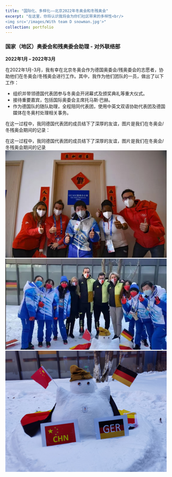 ```yaml
---
title: "国际化、多样化——北京2022年冬奥会和冬残奥会"
excerpt: "在这里，你将认识我将会为你们社区带来的多样性<br/>
<img src='/images/With team D snowman.jpg'>"
collection: portfolio
---
```


### 国家（地区）奥委会和残奥委会助理 - 对外联络部
**2022年1月 – 2022年3月**

在2022年1月-3月，我有幸在北京冬奥会作为德国奥委会/残奥委会的志愿者，协助他们在冬奥会/冬残奥会进行工作。其中，我作为他们团队的一员，做出了以下工作：
- 组织并带领德国代表团参与冬奥会开闭幕式及颁奖典礼等重大仪式。
- 接待重要嘉宾，包括国际奥委会主席托马斯·巴赫。
- 作为德国队的随队助理，全程陪同代表团，使用中英文双语协助代表团及德国媒体在冬奥村处理相关事务。

在这一过程中，我同德国代表团的成员结下了深厚的友谊，图片是我们在冬奥会/冬残奥会期间的记录：

在这一过程中，我同德国代表团的成员结下了深厚的友谊，图片是我们在冬奥会/冬残奥会期间的记录
<img src='/images/IOC.jpg'>
<img src='/images/With team D snowman.jpg'>
<img src='/images/Snow man.jpg'>